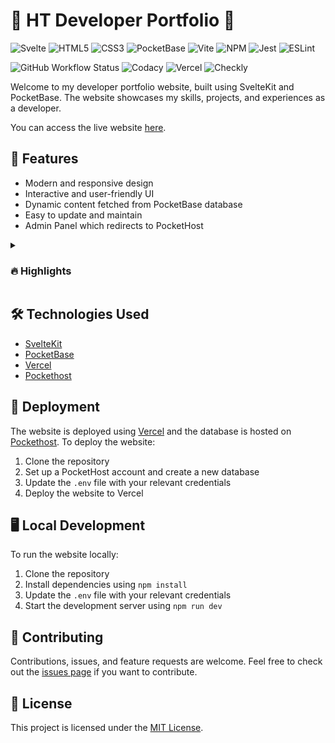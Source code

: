 # 🚀 HT Developer Portfolio 🚀
![Svelte](https://img.shields.io/badge/svelte-%23f1413d.svg?style=for-the-badge&logo=svelte&logoColor=white)
![HTML5](https://img.shields.io/badge/html5-%23E34F26.svg?style=for-the-badge&logo=html5&logoColor=white)
![CSS3](https://img.shields.io/badge/css3-%231572B6.svg?style=for-the-badge&logo=css3&logoColor=white)
![PocketBase](https://img.shields.io/badge/pocketbase-%23b8dbe4.svg?style=for-the-badge&logo=Pocketbase&logoColor=black)
![Vite](https://img.shields.io/badge/vite-%23646CFF.svg?style=for-the-badge&logo=vite&logoColor=white)
![NPM](https://img.shields.io/badge/NPM-%23CB3837.svg?style=for-the-badge&logo=npm&logoColor=white)
![Jest](https://img.shields.io/badge/-jest-%23C21325?style=for-the-badge&logo=jest&logoColor=white)
![ESLint](https://img.shields.io/badge/ESLint-4B3263?style=for-the-badge&logo=eslint&logoColor=white)

![GitHub Workflow Status](https://img.shields.io/github/actions/workflow/status/Hyperclaw79/ht.dev/build.yml?style=for-the-badge&logo=Github)
![Codacy](https://img.shields.io/codacy/grade/485f58538f324d4d8154b55e991455d5?label=Code%20Quality&logo=Codacy&style=for-the-badge)
![Vercel](https://img.shields.io/github/deployments/hyperclaw79/ht.dev/production?label=Vercel&logo=Vercel&style=for-the-badge)
![Checkly](https://api.checklyhq.com/v1/badges/checks/ec3abe6a-d733-43eb-964a-99d06a61efb7?style=for-the-badge&theme=default)

Welcome to my developer portfolio website, built using SvelteKit and PocketBase. The website showcases my skills, projects, and experiences as a developer.

You can access the live website [here](https://ht-dev.vercel.app/).

## 🌟 Features

- Modern and responsive design
- Interactive and user-friendly UI
- Dynamic content fetched from PocketBase database
- Easy to update and maintain
- Admin Panel which redirects to PocketHost

<details>
<summary><h3>🔥 Highlights</h3></summary>
Some personal favorite quirks I added which you might wanna use in your own projects:

- On Desktop screens, there is an interactive bash Terminal I made from scratch just to play around.

<img src="assets/Terminal.png" alt="Terminal" width="500" />

- About section has a Typewriter Animation. Skills are displayed as a Word Cloud.

<img src="assets/About.gif" alt="About" width="500" />

- On Desktop screens, the Experience and Acheivements sections have a Timeline created using CSS pseudo-elements.
<img src="assets/Timeline.png" alt="Timeline" width="250" />

- Projects section features Tiltable GitHub Cards.

<img src="assets/Tiltable.png" alt="Projects" width="250" />

- Multicolor Progressbar to display Skill Proficiency.

<img src="assets/Progress.png" alt="Progressbar" width="250" />
</details>

## 🛠️ Technologies Used

- [SvelteKit](https://kit.svelte.dev/)
- [PocketBase](https://pocketbase.io/)
- [Vercel](https://vercel.com/)
- [Pockethost](https://pockethost.io/)

## 🚀 Deployment

The website is deployed using [Vercel](https://vercel.com/) and the database is hosted on [Pockethost](https://pockethost.io/). To deploy the website:

1. Clone the repository
2. Set up a PocketHost account and create a new database
3. Update the `.env` file with your relevant credentials
4. Deploy the website to Vercel

## 🖥️ Local Development

To run the website locally:

1. Clone the repository
2. Install dependencies using `npm install`
3. Update the `.env` file with your relevant credentials
4. Start the development server using `npm run dev`

## 🤝 Contributing

Contributions, issues, and feature requests are welcome. Feel free to check out the [issues page](https://github.com/hyperclaw79/ht.dev/issues) if you want to contribute.

## 📝 License

This project is licensed under the [MIT License](https://opensource.org/licenses/MIT).
